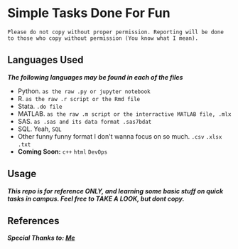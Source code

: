 # **Simple Tasks Done For Fun**

`Please do not copy without proper permission. Reporting will be done to those who copy without permission (You know what I mean).`

## Languages Used

***The following languages may be found in each of the files***

-  Python. `as the raw .py or jupyter notebook`
-  R. `as the raw .r script or the Rmd file`
-  Stata. `.do file`
-  MATLAB. `as the raw .m script or the interractive MATLAB file, .mlx`
-  SAS. `as .sas and its data format .sas7bdat`
-  SQL. Yeah, `SQL`
-  Other funny funny format I don't wanna focus on so much. `.csv` `.xlsx` `.txt`
-  **Coming Soon:** `c++` `html` `DevOps`

## Usage

***This repo is for reference ONLY, and learning some basic stuff on quick tasks in campus. Feel free to TAKE A LOOK, but dont copy.***
## References
***Special Thanks to: [Me](https://www.fiverr.com/share/Ka8z5Y)***
